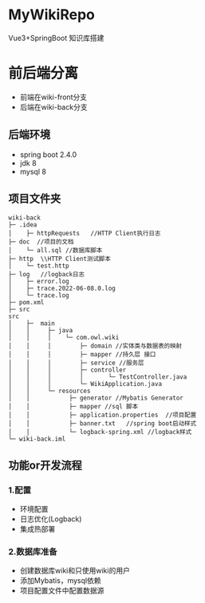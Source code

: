 # MyWikiRepo
Vue3+SpringBoot 知识库搭建

# 前后端分离
- 前端在wiki-front分支
- 后端在wiki-back分支

## 后端环境
- spring boot 2.4.0
- jdk 8
- mysql 8

## 项目文件夹
```
wiki-back
├─ .idea
│    ├─ httpRequests   //HTTP Client执行日志
├─ doc  //项目的文档
│    └─ all.sql //数据库脚本
├─ http  \\HTTP Client测试脚本
│    └─ test.http
├─ log   //logback日志
│    ├─ error.log
│    ├─ trace.2022-06-08.0.log
│    └─ trace.log
├─ pom.xml
├─ src
src
│    ├─  main
│    │     ├─ java
│    │     │    └─ com.owl.wiki
│    │     │        ├─ domain //实体类与数据表的映射
│    │     │        ├─ mapper //持久层 接口
│    │     │        ├─ service //服务层
│    │     │        ├─ controller
│    │     │        │       └─ TestController.java
│    │     │        └─ WikiApplication.java
│    │     └─ resources
│    │           ├─ generator //Mybatis Generator
│    │           ├─ mapper //sql 脚本
│    │           ├─ application.properties  //项目配置
│    │           ├─ banner.txt   //spring boot启动样式
│    │           └─ logback-spring.xml //logback样式
└─ wiki-back.iml
```

## 功能or开发流程
### 1.配置
 - 环境配置
 - 日志优化(Logback)
 - 集成热部署
### 2.数据库准备
 - 创建数据库wiki和只使用wiki的用户
 - 添加Mybatis，mysql依赖 
 - 项目配置文件中配置数据源